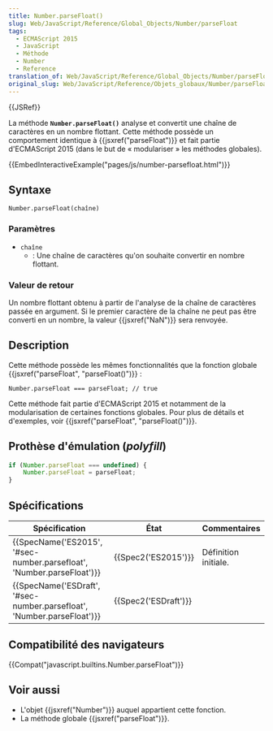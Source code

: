 ```yaml
---
title: Number.parseFloat()
slug: Web/JavaScript/Reference/Global_Objects/Number/parseFloat
tags:
  - ECMAScript 2015
  - JavaScript
  - Méthode
  - Number
  - Reference
translation_of: Web/JavaScript/Reference/Global_Objects/Number/parseFloat
original_slug: Web/JavaScript/Reference/Objets_globaux/Number/parseFloat
---
```

{{JSRef}}

La méthode **`Number.parseFloat()`** analyse et convertit une chaîne de caractères en un nombre flottant. Cette méthode possède un comportement identique à {{jsxref("parseFloat")}} et fait partie d'ECMAScript 2015 (dans le but de « modulariser » les méthodes globales).

{{EmbedInteractiveExample("pages/js/number-parsefloat.html")}}

## Syntaxe

    Number.parseFloat(chaîne)

### Paramètres

- `chaîne`
  - : Une chaîne de caractères qu'on souhaite convertir en nombre flottant.

### Valeur de retour

Un nombre flottant obtenu à partir de l'analyse de la chaîne de caractères passée en argument. Si le premier caractère de la chaîne ne peut pas être converti en un nombre, la  valeur {{jsxref("NaN")}} sera renvoyée.

## Description

Cette méthode possède les mêmes fonctionnalités que la fonction globale {{jsxref("parseFloat", "parseFloat()")}} :

    Number.parseFloat === parseFloat; // true

Cette méthode fait partie d'ECMAScript 2015 et notamment de la modularisation de certaines fonctions globales. Pour plus de détails et d'exemples, voir {{jsxref("parseFloat", "parseFloat()")}}.

## Prothèse d'émulation (_polyfill_)

```js
if (Number.parseFloat === undefined) {
    Number.parseFloat = parseFloat;
}
```

## Spécifications

| Spécification                                                                                | État                         | Commentaires         |
| -------------------------------------------------------------------------------------------- | ---------------------------- | -------------------- |
| {{SpecName('ES2015', '#sec-number.parsefloat', 'Number.parseFloat')}} | {{Spec2('ES2015')}}     | Définition initiale. |
| {{SpecName('ESDraft', '#sec-number.parsefloat', 'Number.parseFloat')}} | {{Spec2('ESDraft')}} |                      |

## Compatibilité des navigateurs

{{Compat("javascript.builtins.Number.parseFloat")}}

## Voir aussi

- L'objet {{jsxref("Number")}} auquel appartient cette fonction.
- La méthode globale {{jsxref("parseFloat")}}.
